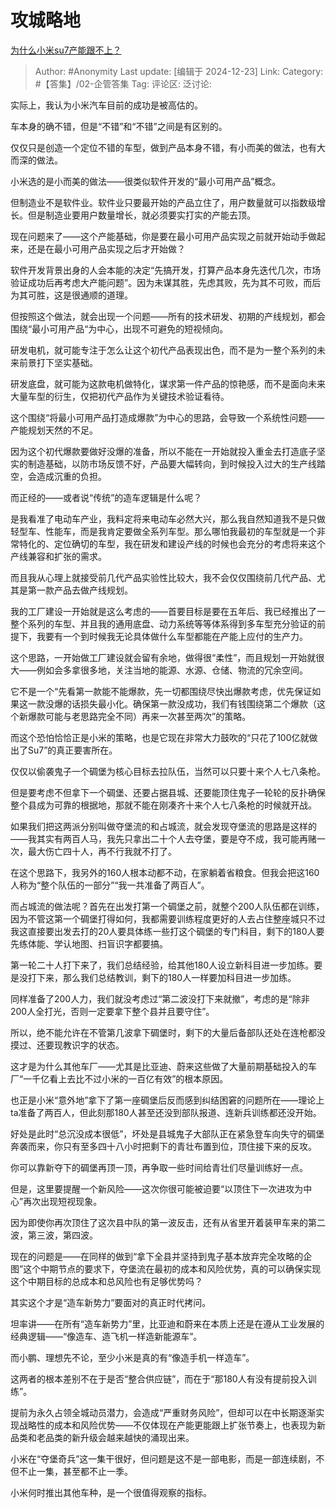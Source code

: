 # 攻城略地
[为什么小米su7产能跟不上？](https://www.zhihu.com/question/6109908667/answer/61839859395)

> Author: #Anonymity
> Last update: [编辑于 2024-12-23]
> Link:
> Category: #【答集】/02-企管答集 
> Tag: 
> 评论区:
> 泛讨论:

实际上，我认为小米汽车目前的成功是被高估的。

车本身的确不错，但是“不错”和“不错”之间是有区别的。

仅仅只是创造一个定位不错的车型，做到产品本身不错，有小而美的做法，也有大而深的做法。

小米选的是小而美的做法——很类似软件开发的“最小可用产品”概念。

但制造业不是软件业。软件业只要最开始的产品立住了，用户数量就可以指数级增长。但是制造业要用户数量增长，就必须要实打实的产能去顶。

现在问题来了——这个产能基础，你是要在最小可用产品实现之前就开始动手做起来，还是在最小可用产品实现之后才开始做？

软件开发背景出身的人会本能的决定“先搞开发，打算产品本身先迭代几次，市场验证成功后再考虑大产能问题”。因为未谋其胜，先虑其败，先为其不可败，而后为其可胜，这是很通顺的道理。

但按照这个做法，就会出现一个问题——所有的技术研发、初期的产线规划，都会围绕“最小可用产品“为中心，出现不可避免的短视倾向。

研发电机，就可能专注于怎么让这个初代产品表现出色，而不是为一整个系列的未来前景打下坚实基础。

研发底盘，就可能为这款电机做特化，谋求第一件产品的惊艳感，而不是面向未来大量车型的衍生，仅把初代产品作为关键技术验证看待。

这个围绕“将最小可用产品打造成爆款”为中心的思路，会导致一个系统性问题——产能规划天然的不足。

因为这个初代爆款要做好没爆的准备，所以不能在一开始就投入重金去打造底子坚实的制造基础，以防市场反馈不好，产品要大幅转向，到时候投入过大的生产线踏空，会造成沉重的负担。

而正经的——或者说“传统”的造车逻辑是什么呢？

是我看准了电动车产业，我料定将来电动车必然大兴，那么我自然知道我不是只做轻型车、性能车，而是我肯定要做全系列车型。那么哪怕我最初的车型就是一个非常特化的、定位确切的车型，我在研发和建设产线的时候也会充分的考虑将来这个产线兼容和扩张的需求。

而且我从心理上就接受前几代产品实验性比较大，我不会仅仅围绕前几代产品、尤其是第一款产品去做产线规划。

我的工厂建设一开始就是这么考虑的——首要目标是要在五年后、我已经推出了一整个系列的车型、并且我的通用底盘、动力系统等等体系得到多车型充分验证的前提下，我要有一个到时候我无论具体做什么车型都能在产能上应付的生产力。

这个思路，一开始做工厂建设就会留有余地，做得很“柔性”，而且规划一开始就很大——例如会多拿很多地，关注当地的能源、水源、仓储、物流的冗余空间。

它不是一个“先看第一款能不能爆款，先一切都围绕尽快出爆款考虑，优先保证如果这一款没爆的话损失最小化。确保第一款没成功，我们有钱围绕第二个爆款（这个新爆款可能与老思路完全不同）再来一次甚至两次”的策略。

而这个恐怕恰恰正是小米的策略，也是它现在非常大力鼓吹的“只花了100亿就做出了Su7”的真正要害所在。

仅仅以偷袭鬼子一个碉堡为核心目标去拉队伍，当然可以只要十来个人七八条枪。

但是要考虑不但拿下一个碉堡、还要占据县城、还要能顶住鬼子一轮轮的反扑确保整个县成为可靠的根据地，那就不能在刚凑齐十来个人七八条枪的时候就开战。

如果我们把这两派分别叫做夺堡流的和占城流，就会发现夺堡流的思路是这样的——我其实有两百人马，我先只拿出二十个人去夺堡，要是夺不成，我可能再赌一次，最大伤亡四十人，再不行我就不打了。

在这个思路下，我另外的160人根本动都不动，在家躺着省粮食。但我会把这160人称为“整个队伍的一部分”“我一共准备了两百人”。

而占城流的做法呢？首先在出发打第一个碉堡之前，就整个200人队伍都在训练，因为不管这第一个碉堡打得如何，我都需要训练程度更好的人去占住整座城只不过我这直接要出发去打的20人要具体练一些打这个碉堡的专门科目，剩下的180人要先练体能、学认地图、扫盲识字都要搞。

第一轮二十人打下来了，我们总结经验，给其他180人设立新科目进一步加练。要是没打下来，那么我们总结教训，剩下的180人一样要加科目进一步加练。

同样准备了200人力，我们就没考虑过“第二波没打下来就撤”，考虑的是“除非200人全打光，否则一定要拿下整个县并且要守住”。

所以，绝不能允许在不管第几波拿下碉堡时，剩下的大量后备部队还处在连枪都没摸过、还要现教识字的状态。

这才是为什么其他车厂——尤其是比亚迪、蔚来这些做了大量前期基础投入的车厂“一千亿看上去比不过小米的一百亿有效”的根本原因。

也正是小米“意外地”拿下了第一座碉堡后反而感到纠结困窘的问题所在——理论上ta准备了两百人，但此刻那180人甚至还没到部队报道、连新兵训练都还没开始。

好处是此时“总沉没成本很低”，坏处是县城鬼子大部队正在紧急登车向失守的碉堡奔袭而来，你只有至多四十八小时把剩下的青壮布置到位，顶住接下来的反攻。

你可以靠新夺下的碉堡再顶一顶，再争取一些时间给青壮们尽量训练好一点。

但是，这里要提醒一个新风险——这次你很可能被迫要“以顶住下一次进攻为中心”再次出现短视现象。

因为即使你再次顶住了这次县中队的第一波反击，还有从省里开着装甲车来的第二波，第三波，第四波。

现在的问题是——在同样的做到“拿下全县并坚持到鬼子基本放弃完全攻略的企图”这个中期节点的要求下，夺堡流在最初的成本和风险优势，真的可以确保实现这个中期目标的总成本和总风险也有足够优势吗？

其实这个才是“造车新势力”要面对的真正时代拷问。

坦率讲——在所有“造车新势力”里，比亚迪和蔚来在本质上还是在遵从工业发展的经典逻辑——“像造车、造飞机一样造新能源车”。

而小鹏、理想先不论，至少小米是真的有“像造手机一样造车”。

这两者的根本差别不在于是否“整合供应链”，而在于“那180人有没有提前投入训练”。

提前为永久占领全城动员潜力，会造成“严重财务风险”，但却可以在中长期逐渐实现战略性的成本和风险优势——不仅体现在产能更能跟上扩张节奏上，也表现为新品类和老品类的新升级会越来越快的涌现出来。

小米在“夺堡奇兵”这一集干很好，但问题是这不是一部电影，而是一部连续剧，不但不止一集，甚至都不止一季。

小米何时推出其他车种，是一个很值得观察的指标。